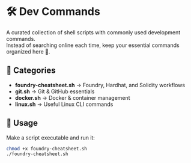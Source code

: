 # 🛠️ Dev Commands

A curated collection of shell scripts with commonly used development commands.  
Instead of searching online each time, keep your essential commands organized here 🚀.

## 📂 Categories
- **foundry-cheatsheet.sh** → Foundry, Hardhat, and Solidity workflows  
- **git.sh** → Git & GitHub essentials  
- **docker.sh** → Docker & container management  
- **linux.sh** → Useful Linux CLI commands  

## 📌 Usage
Make a script executable and run it:
```sh
chmod +x foundry-cheatsheet.sh
./foundry-cheatsheet.sh
```